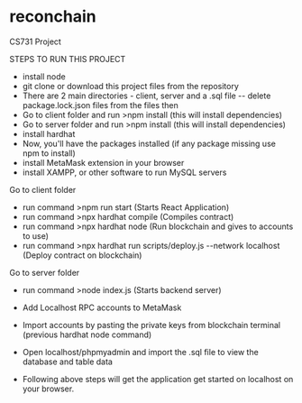 # reconchain
CS731 Project

STEPS TO RUN THIS PROJECT
- install node
- git clone or download this project files from the repository
- There are 2 main directories - client, server and a .sql file
-- delete package.lock.json files from the files then
- Go to client folder and run >npm install (this will install dependencies)
- Go to server folder and run >npm install (this will install dependencies)
- install hardhat
- Now, you'll have the packages installed (if any package missing use npm to install)
- install MetaMask extension in your browser
- install XAMPP, or other software to run MySQL servers

Go to client folder
- run command >npm run start (Starts React Application)
- run command >npx hardhat compile (Compiles contract)
- run command >npx hardhat node (Run blockchain and gives to accounts to use)
- run command >npx hardhat run scripts/deploy.js --network localhost (Deploy contract on blockchain)

Go to server folder
- run command >node index.js (Starts backend server)

- Add Localhost RPC accounts to MetaMask
- Import accounts by pasting the private keys from blockchain terminal (previous hardhat node command)

- Open localhost/phpmyadmin and import the .sql file to view the database and table data

- Following above steps will get the application get started on localhost on your browser.


